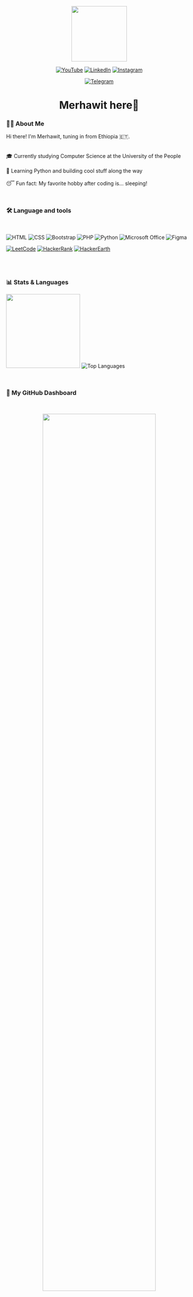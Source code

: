 <div align="center">
  <img height="150" src="https://media.tenor.com/-6m2vqRjKDEAAAAj/geek-girl.gif"  />
</div>




<div align="center">

[![YouTube](https://img.shields.io/badge/YouTube-FF0000?style=for-the-badge&logo=youtube&logoColor=white)](https://www.youtube.com/@yourchannel)
[![LinkedIn](https://img.shields.io/badge/LinkedIn-0A66C2?style=for-the-badge&logo=linkedin&logoColor=white)](https://www.linkedin.com/in/yourprofile)
[![Instagram](https://img.shields.io/badge/Instagram-E4405F?style=for-the-badge&logo=instagram&logoColor=white)](https://www.instagram.com/merhawit__kahsay)

[![Telegram](https://img.shields.io/badge/Telegram-2CA5E0?style=for-the-badge&logo=telegram&logoColor=white)](https://t.me/merhawitkahsayy)

</div>




<h1 align="center">Merhawit here👋</h1>

<h3 align="left">👩‍💻 About Me  </h3>

<p align="left">Hi there! I'm Merhawit, tuning in from Ethiopia 🇪🇹. <br><br><br>🎓 Currently studying Computer Science at the University of the People<br><br>🐍 Learning Python and building cool stuff along the way <br> <br>😴 Fun fact: My favorite hobby after coding is... sleeping!</p>
<br>
<h3 align="left">🛠 Language and tools</h3>
<br> 

<div align="left">
 <!-- Programming & Web Technologies -->

  ![HTML](https://img.shields.io/badge/HTML5-E34F26?style=for-the-badge&logo=html5&logoColor=white)
![CSS](https://img.shields.io/badge/CSS3-1572B6?style=for-the-badge&logo=css3&logoColor=white)
![Bootstrap](https://img.shields.io/badge/Bootstrap-7952B3?style=for-the-badge&logo=bootstrap&logoColor=white)
![PHP](https://img.shields.io/badge/PHP-777BB4?style=for-the-badge&logo=php&logoColor=white)
![Python](https://img.shields.io/badge/Python-3776AB?style=for-the-badge&logo=python&logoColor=white)
![Microsoft Office](https://img.shields.io/badge/Microsoft_Office-D83B01?style=for-the-badge&logo=microsoft-office&logoColor=white)
![Figma](https://img.shields.io/badge/Figma-F24E1E?style=for-the-badge&logo=figma&logoColor=white)

<!-- Coding Platforms -->
[![LeetCode](https://img.shields.io/badge/LeetCode-FFA116?style=for-the-badge&logo=leetcode&logoColor=black)](https://leetcode.com/Merhawit_codes/)
[![HackerRank](https://img.shields.io/badge/HackerRank-2EC866?style=for-the-badge&logo=hackerrank&logoColor=white)](https://www.hackerrank.com/merhawitkahsay99)
[![HackerEarth](https://img.shields.io/badge/HackerEarth-323754?style=for-the-badge&logo=hackerearth&logoColor=white)](https://www.hackerearth.com/merhawitkahsay99/)


</div>

<br> <br>



 <h3>📊 Stats & Languages </h3>

<p align="left">
  <img src="https://github-readme-stats.vercel.app/api?username=merhawitkahsay&show_icons=true&theme=tokyonight&hide_border=true" height="200" />
  <img src="https://github-readme-stats.vercel.app/api/top-langs/?username=merhawitkahsay&show_icons=true&theme=tokyonight&hide_border=true" alt="Top Languages" />
</p>

<br>
<h3>🌟 My GitHub Dashboard</h3>

<br/>


<p align="center">
  <img src="https://streak-stats.demolab.com?user=merhawitkahsay&theme=tokyonight&hide_border=false" width="78%" />
</p>
<br><br> 
<h3> 🏆 GitHub Trophies </h3>
<br> 
<p align="center">
  <img src="https://github-profile-trophy.vercel.app/?username=merhawitkahsay&theme=algolia&margin-w=15&margin-h=15" alt="GitHub Trophies" />
</p>
